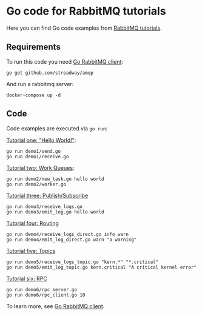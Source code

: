 
# Go code for RabbitMQ tutorials


Here you can find Go code examples from [RabbitMQ tutorials](https://www.rabbitmq.com/getstarted.html).


## Requirements

To run this code you need [Go RabbitMQ client](https://github.com/streadway/amqp):

    go get github.com/streadway/amqp

And run a rabbitmq server:

    docker-compose up -d

## Code

Code examples are executed via `go run`:

[Tutorial one: "Hello World!"](https://www.rabbitmq.com/tutorial-one-go.html):

    go run demo1/send.go
    go run demo1/receive.go

[Tutorial two: Work Queues](https://www.rabbitmq.com/tutorial-two-go.html):

    go run demo2/new_task.go hello world
    go run demo2/worker.go

[Tutorial three: Publish/Subscribe](https://www.rabbitmq.com/tutorial-three-go.html)

    go run demo3/receive_logs.go
    go run demo3/emit_log.go hello world

[Tutorial four: Routing](https://www.rabbitmq.com/tutorial-four-go.html)

    go run demo4/receive_logs_direct.go info warn
    go run demo4/emit_log_direct.go warn "a warning"

[Tutorial five: Topics](https://www.rabbitmq.com/tutorial-five-go.html)

    go run demo5/receive_logs_topic.go "kern.*" "*.critical"
    go run demo5/emit_log_topic.go kern.critical "A critical kernel error"

[Tutorial six: RPC](https://www.rabbitmq.com/tutorial-six-go.html)

    go run demo6/rpc_server.go
    go run demo6/rpc_client.go 10

To learn more, see [Go RabbitMQ client](https://github.com/streadway/amqp).